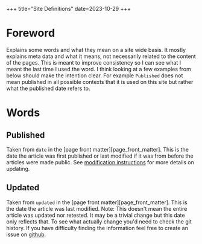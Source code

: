 +++
title="Site Definitions"
date=2023-10-29
+++

# Foreword

Explains some words and what they mean on a site wide basis.
It mostly explains meta data and what it means, not necessarily related to the content of the pages.
This is meant to improve consistency so I can see what I meant the last time I used the word.
I think looking at a few examples from below should make the intention clear.
For example `Published` does not mean published in all possible contexts that it is used on this site but rather what the published date refers to.

# Words

## Published

Taken from `date` in the [page front matter][page_front_matter].
This is the date the article was first published or last modified if it was from before the articles were made public.
See [modification instructions](@/misc/documentation_update.md#include-a-date) for more details on updating.

## Updated

Taken from `updated` in the [page front matter][page_front_matter].
This is the date the article was last modified. Note: This doesn't mean the entire article was updated nor retested.
It may be a trivial change but this date only reflects that.
To see what actually change you'd need to check the git history.
If you have difficulty finding the information feel free to create an issue on [github](https://github.com/c-git/c-git.github.io/issues).
